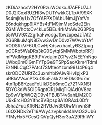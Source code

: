 zKDiAzhcsV2HY0RzuWOdkxJl7AFFU7JJ
D0J2iCxxRUZHl3wDU1YwkkCLTpAf99XK
5s4mjl0yUx7OfYAFPXDlAbUNmJjYofVc
E6ndqkhgp9IXYBs4tFM9jmMscSde2Eln
ZGMIWhotcCv4kLu5BEu4rkMtAW2G3P9q
55WUV9X22grkaFwosgJfbwzxpeJzTAl2
2G6RlkuMqN8lZvw3wDnD0vz7WAvbYtAf
VODSRkVF6ULCwHjKdswxhanLy6SZtpug
pOCRb5WaDRs3kG0SytqISMMWbotoRR1j
mPWdMggKB9tPVvdajmZCPyvZNEEYnNqo
LWbq0m0iGmFYTpGe9TSPpSaoXkm4Tdml
EzNNLCqC7PAtcf7SMteoYzxm99U4P6q4
skrODCZURfZc3uxmhbl9AlwRHvIpjxP3
uRBlaVVsmPfXuO5uEakk2zeEDkG9c7nr
4tnRpB8KzaeFoUIkDSb6mcCz721NXNSf
5DYG3dW5GIDRqptCRLMlqTiQiAd0V8ca
Ep9wV1pWlQZjD9v4FBJBT4v6ahLlM20C
U9xErcH03YlfncBVBpsp8A1ORAxL0Dfr
J5haZFuqKfl6Nz2RV9Jw39OlwMnwnSiF
L6QXNDk2eT16AWy4zvpkmld4hMO32Ub6
Y1MyHx5FCesQiQVpQyH3er3uA29RhIWY
